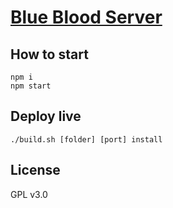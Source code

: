 # [Blue Blood Server](https://blueblood.ltd/)

## How to start

```
npm i
npm start
```

## Deploy live

```
./build.sh [folder] [port] install
```

## License

GPL v3.0